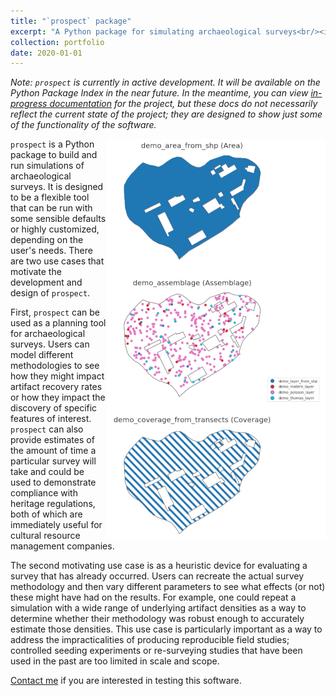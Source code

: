 ```yaml
---
title: "`prospect` package"
excerpt: "A Python package for simulating archaeological surveys<br/><img src='/images/prospect_assemblage.png'><br/>"
collection: portfolio
date: 2020-01-01
---
```


*Note: `prospect` is currently in active development. It will be available on the Python Package Index in the near future. In the meantime, you can view [in-progress documentation](https://deppen8.github.io/prospect-docs/) for the project, but these docs do not necessarily reflect the current state of the project; they are designed to show just some of the functionality of the software.*

<img align="right" src="/images/prospect_long.png">

`prospect` is a Python package to build and run simulations of archaeological surveys. It is designed to be a flexible tool that can be run with some sensible defaults or highly customized, depending on the user's needs. There are two use cases that motivate the development and design of `prospect`.

First, `prospect` can be used as a planning tool for archaeological surveys. Users can model different methodologies to see how they might impact artifact recovery rates or how they impact the discovery of specific features of interest. `prospect` can also provide estimates of the amount of time a particular survey will take and could be used to demonstrate compliance with heritage regulations, both of which are immediately useful for cultural resource management companies.

The second motivating use case is as a heuristic device for evaluating a survey that has already occurred. Users can recreate the actual survey methodology and then vary different parameters to see what effects (or not) these might have had on the results. For example, one could repeat a simulation with a wide range of underlying artifact densities as a way to determine whether their methodology was robust enough to accurately estimate those densities. This use case is particularly important as a way to address the impracticalities of producing reproducible field studies; controlled seeding experiments or re-surveying studies that have been used in the past are too limited in scale and scope.

[Contact me](mailto:deppen.8@gmail.com) if you are interested in testing this software.
